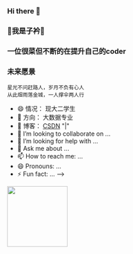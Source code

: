 ### Hi there 👋
### 👋我是子衿👋

### 一位很菜但不断的在提升自己的coder
### 未来愿景
    星光不问赶路人，岁月不负有心人
    从此烟雨落金城，一人撑伞两人行
- 😄 情况： 现大二学生
- 🔭 方向： 大数据专业
- 🌱 博客： <a href="https://blog.csdn.net/m0_70638653?spm=1000.2115.3001.5343" rel="nofollow">CSDN</a> "|"
- 👯 I’m looking to collaborate on ...
- 🤔 I’m looking for help with ...
- 💬 Ask me about ...
- 📫 How to reach me: ...
- 😄 Pronouns: ...
- ⚡ Fun fact: ...
-->
<img height="140px" src="https://github-readme-stats.vercel.app/api?username=mzijin&amp;show_icons=true&amp;theme=radical&amp;bg_color=0,EC6C6C,FFD479,FFFC79,73FA79&amp;theme=synthwave&amp;locale=cn&amp;hide_title=true&amp;hide_border=true" style="max-width: 100%;">
